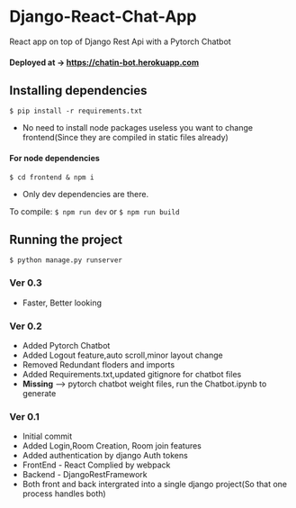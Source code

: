 # Django-React-Chat-App

React app on top of Django Rest Api with a Pytorch Chatbot

#### Deployed at -> https://chatin-bot.herokuapp.com

## Installing dependencies

`$ pip install -r requirements.txt`

- No need to install node packages useless you want to change frontend(Since they are compiled in static files already)

#### For node dependencies

`$ cd frontend & npm i`

- Only dev dependencies are there.

To compile:
`$ npm run dev` or `$ npm run build`

## Running the project

`$ python manage.py runserver`

### Ver 0.3
- Faster, Better looking

### Ver 0.2

- Added Pytorch Chatbot
- Added Logout feature,auto scroll,minor layout change
- Removed Redundant floders and imports
- Added Requirements.txt,updated gitignore for chatbot files
- **Missing** --> pytorch chatbot weight files, run the Chatbot.ipynb to generate

### Ver 0.1

- Initial commit
- Added Login,Room Creation, Room join features
- Added authentication by django Auth tokens
- FrontEnd - React Complied by webpack
- Backend - DjangoRestFramework
- Both front and back intergrated into a single django project(So that one process handles both)
